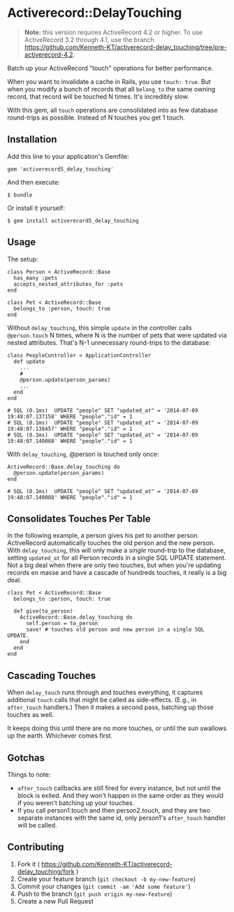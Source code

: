 # Activerecord::DelayTouching

> **Note:** this version requires ActiveRecord 4.2 or higher. To use ActiveRecord 3.2 through 4.1, use the branch https://github.com/Kenneth-KT/activerecord-delay_touching/tree/pre-activerecord-4.2.

Batch up your ActiveRecord "touch" operations for better performance.

When you want to invalidate a cache in Rails, you use `touch: true`. But when
you modify a bunch of records that all `belong_to` the same owning record, that record
will be touched N times. It's incredibly slow.

With this gem, all `touch` operations are consolidated into as few database
round-trips as possible. Instead of N touches you get 1 touch.

## Installation

Add this line to your application's Gemfile:

    gem 'activerecord5_delay_touching'

And then execute:

    $ bundle

Or install it yourself:

    $ gem install activerecord5_delay_touching

## Usage

The setup:

    class Person < ActiveRecord::Base
      has_many :pets
      accepts_nested_attributes_for :pets
    end
    
    class Pet < ActiveRecord::Base
      belongs_to :person, touch: true
    end
    
Without `delay_touching`, this simple `update` in the controller calls
`@person.touch` N times, where N is the number of pets that were updated
via nested attributes. That's N-1 unnecessary round-trips to the database:

    class PeopleController < ApplicationController
      def update
        ...
        #
        @person.update(person_params)
        ...
      end
    end
    
    # SQL (0.1ms)  UPDATE "people" SET "updated_at" = '2014-07-09 19:48:07.137158' WHERE "people"."id" = 1
    # SQL (0.1ms)  UPDATE "people" SET "updated_at" = '2014-07-09 19:48:07.138457' WHERE "people"."id" = 1
    # SQL (0.1ms)  UPDATE "people" SET "updated_at" = '2014-07-09 19:48:07.140088' WHERE "people"."id" = 1

With `delay_touching`, @person is touched only once:

    ActiveRecord::Base.delay_touching do
      @person.update(person_params)
    end

    # SQL (0.1ms)  UPDATE "people" SET "updated_at" = '2014-07-09 19:48:07.140088' WHERE "people"."id" = 1

## Consolidates Touches Per Table

In the following example, a person gives his pet to another person. ActiveRecord
automatically touches the old person and the new person.  With `delay_touching`,
this will only make a *single* round-trip to the database, setting `updated_at`
for all Person records in a single SQL UPDATE statement. Not a big deal when there are
only two touches, but when you're updating records en masse and have a cascade
of hundreds touches, it really is a big deal.

    class Pet < ActiveRecord::Base
      belongs_to :person, touch: true

      def give(to_person)
        ActiveRecord::Base.delay_touching do
          self.person = to_person
          save! # touches old person and new person in a single SQL UPDATE.
        end
      end
    end

## Cascading Touches

When `delay_touch` runs through and touches everything, it captures additional
`touch` calls that might be called as side-effects. (E.g., in `after_touch`
handlers.) Then it makes a second pass, batching up those touches as well.

It keeps doing this until there are no more touches, or until the sun swallows
up the earth. Whichever comes first.

## Gotchas

Things to note:

  * `after_touch` callbacks are still fired for every instance, but not until the block is exited. 
    And they won't happen in the same order as they would if you weren't batching up your touches.
  * If you call person1.touch and then person2.touch, and they are two separate instances
    with the same id, only person1's `after_touch` handler will be called.

## Contributing

1. Fork it ( https://github.com/Kenneth-KT/activerecord-delay_touching/fork )
2. Create your feature branch (`git checkout -b my-new-feature`)
3. Commit your changes (`git commit -am 'Add some feature'`)
4. Push to the branch (`git push origin my-new-feature`)
5. Create a new Pull Request
